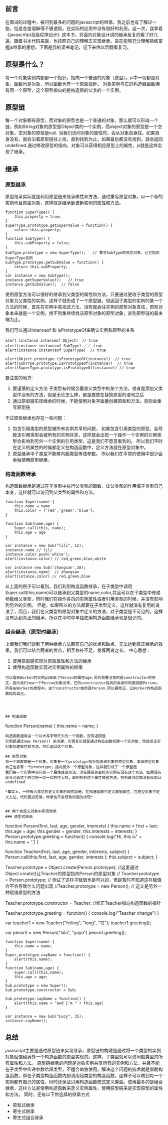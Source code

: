 ## 前言
在面试的过程中，被问到最多的问题的javascript的继承，我之前也有了解过一些，但是总是理解得不够透彻，在实际的应用中没有很好的利用。这一次，我拿着《javascirtpt高级程序设计》这本书，将面向对象设计讲的继承反复的看了好几遍，跟着书本代码来敲，也按照自己的理解去实现继承，旨在能够充分理解熟练掌握js继承的思想。下面是我的读书笔记，记下来供以后翻看复习。

## 原型是什么？
每一个对象实例内部都一个指针，指向一个普通的对象（原型）。js中一切都是对象，函数也是对象，所以函数也有一个原型指针。
对象实例与它的构造器函数拥有同一个原型，这个原型指向的是构造器的父类的一个实例。

## 原型链
每一个对象都有原型，而对象的原型也是一个普通的对象，那么就可以形成一个链，例如String对象的原型是Object类的一个实例，而object对象的原型是一个空对象，空对象的原型是null.
当我们访问对象的属性时，会从对象自身找，如果自身没有，就会沿着原型链往上找，直到找到为止。如果最后都没有找到，就会返回undefined.通过修改原型的指向，对象可以获得相应原型上的属性，js就是这样实现了继承。


## 继承
### 原型继承
原型继承实际就是利用原型链来继承属性和方法，通过重写原型对象，以一个新的实例代替原型对象，这样就是继承到该新实例的属性和方法。
```
function SuperType() {
	this.property = true;
}
superType.prototype.getSuperValue = function() {
	return this.property;
}
function SubType() {
	this.subProperty = false;
}
SubType.prototype = new SuperType();   // 重写SubType的原型对象，让它指向SuperType实例
SubType.prototype.getSubValue = function() {
	return this.subProperty;
}
var instance = new SubType();
instance.getSuperValue();   // true
instance.getSubValue();  // false
```

使用原型方法可以很好的继承到父类型的属性和方法，只要通过更改子类型的原型对象为父类性的实例，这样子就形成了一个原型链，但返回子类型的实例的某一个方法的时候，首先在实例中查找该方法，没有就会往实例的原型对象查找，原型对象本来就是一个实例，找不到集继续找该原型对象的原型对象，直到原型链的最末端为止。

我们可以通过intanceof 和 isPrototypeOf来确认实例和原型的关系
```
alert（instance intanceof Object） // true
alert(instance instanceof SubType) ／／ true
alert(instance instanceof SuperType)  // true

alert(Object.prototype.isPrototypeOf(instance))  // true
alert(SubTYpe.prototype.isPrototypeOf(instance))  // true
alert(SuperType.prototype.isPrototypeOf(instacne)) // true
```

要注意的地方:
1. 要谨慎的定义方法
子类型有时候会覆盖父类型中的某个方法，或者是添加父类型中没有的方法，但是无论怎么样，都是要放在替换原型的语句之后
2. 通过原型链实现继承的时候，不能使用对象字面量创建原型和方法。否则会重写原型链

不过原型继承也存在一些问题：
1. 包含引用类型的原型被所有实例共享的问题，
如果包含引用类型的原型，会导致该引用类型会被所有的实例共享，这样就会出现一个操作一个实例的引用类型会影响到另外一个实例的引用类型，这是我们不愿意看到的。 所以我们平时在定义的属性的时候都定义在构造函数中，定义方法就在原型对象中。
2. 原型继承中子类型不能够向超类型传递参数。
所以我们在平常的使用中很少会单独使用原型继承。

### 构造函数继承
构造函数继承是通过在子类型中执行父类型的函数，让父类型的作用域子类型自己本身，这样就可以访问到父类型的属性和方法。
```
function Super(name) {
	this.name = name
	this.color = ['red','green','blue'];
}

function Sub(name,age) {
	Super.call(this, name);
	this.age = age
}

var instance = new Sub("lili", 12);
instance.name // lili
instance.color.push('white');
alert(instance.color) // red,green,blue,white

var instance new Sub('zhangsan',18);
alert(instance.name)  // zhangsan
alert(intance.color) // red,green,blue
```
从上面的例子可以看到，我们利用构造函数继承，在子类型中调用Super.call(this,name)可以继承到父类型的name,color,并且可以在子类型中传递参数给父类型，同时我们在操作各自的实例属性或者引用类型的时候，并没有影响到另外的实例。
但是，如果所以的方法都要在子类型定义，这样就没有复用的说法了，而且，我们在父类型的原型对象中定义的方法，对子类型是不可见的，这样没有达到真正的继承，所以在平时中单独使用构造函数继承也是很少的。

### 组合继承（原型时继承）
上面我们我们谈到了两种继承方法都有自己的优点和缺点，无法达到真正继承的效果，我们可以结合两者的优点，相互祢补不足，发挥两者之长。
中心思想：
1. 使用原型链实现对原型属性和方法的继承
2. 使用构造函数实现对实例属性的继承
```
可以看到Worker的实例p1继承了Person的属性age.另外需要注意的是constructor的修正。因为我们new一个Person对象出来，它的constructor指向的自身的构造函数Person。所有在Worker的原型中，这个constructor始终是Person.所以要修正，让Worker的构造函数指向自己。




## 构造函数
```
function Person(name) {
  this.name = name;
}
```
构造函数通常由一个以大写字母开头的一个函数，没有返回值
实例是通过new Person() 来创建，实例其实就是通过构造函数创建一个空对象，然后给该空对象创建属性和方法，然后返回这个对象。

## 原型对象
每一个函数都是一个对象，对象有一个prototype指针指向该对象的原型对象，本身原型对象自己也会有一个prototype，指向另外一个原型对象，这样就形成了一个原型链
我们在一个实例中访问某一个属性或者方法，浏览器首先会检查实例有没有这个方法，如果没有就会沿着这个原型链一层一层的往上找，直到找到这个属性或者方法，找到最顶层都没有就返回undefined

*事实上，一种极为常见的定义对象的模式就是，在构造函数中定义数据属性，在原型对象中定义方法，代码更加可读，继承也不会导致问题的出现*


## 两个自定义对象中实现继承
### 原型式继承
```
function Person(first, last, age, gender, interests) {
  this.name = first + last;
  this.age = age;
  this.gender = gender;
  this.interests = interests;
}
Person.prototype.greeting = function() {
  console.log("Hi, this is" + this.name + '.')
}

function Teacher(first, last, age, gender, interests, subject) {
  Person.call(this,first, last, age, gender, interests );
  this.subject = subject;
}

Teacher.prototype = Object.create(Person.prototype);    //这里通过Object.create()让Teacher的原型指向Person的原型对象
// Teacher.prototype = Person.prototype; // 测试了这样子赋值也是可以的，但是暂时不知道这样赋值会不会导致什么问题出现
//Teacher.prototype = new Person();  // 这又是另外一种赋值原型的方法

Teacher.prototype.constructor = Teacher;  //修正Teacher指向构造函数的指针

Teacher.prototype.greeting = function() {
  console.log("Teacher change")
}

var teacher1 = new Teacher("feiling", "long", "12");
teacher1.greeting();

var peson1 = new Person("lala", "yoyo")
peson1.greeting();


```
function Super(name) {
	this.name = name;
}
Super.prototype.sayName = function() {
	alert(this.name);
}
function Sub(name,age) {
	Super.call(this,name);
	this.age = age;
}
Sub.prototype = new Super();
Sub.prototype.constructor = Sub;

Sub.prototype.sayName = function() {
	alert(this.name + "and I'm " + this.age)
}

var instance = new Sub("Lucy", 35);
instance.sayName();

```


## 总结
javascript主要是通过原型链来实现继承，原型链的构建是通过将一个类型的实例对象赋值给另外一个构造函数的原型实现的。这样，子类型就可以访问超类型的所有属性和方法。
原型链继承的问题是对象实例共享所有的实例和方法，并且不能在子类型中传递参数给超类型，不适合单独使用。解决这个问题的技术就是借助构造函数，即在子类型构造函数内部调用超类型的构造函数，这样子可以做到每一个实例都有自己的属性，同时还保证只用构造函数模式定义类型。使用最多的是组合继承，这样方法是使用构造函数来定义实例属性，使用原型链来是实现原型的属性和方法。
同时，还有以下供选择的继承方式
* 原型式继承
* 寄生式继承
* 寄生式组合继承


